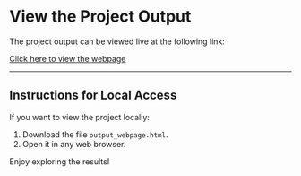 # View the Project Output

The project output can be viewed live at the following link:

[Click here to view the webpage](http://127.0.0.1:8000/)

---

## Instructions for Local Access

If you want to view the project locally:
1. Download the file `output_webpage.html`.
2. Open it in any web browser.

Enjoy exploring the results!
